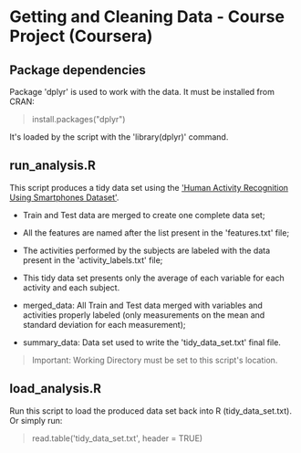 # Getting and Cleaning Data - Course Project (Coursera)

## Package dependencies
Package 'dplyr' is used to work with the data. It must be installed from CRAN:

> install.packages("dplyr")

It's loaded by the script with the 'library(dplyr)' command.

## run_analysis.R

This script produces a tidy data set using the ['Human Activity Recognition Using Smartphones Dataset'](http://archive.ics.uci.edu/ml/datasets/Human+Activity+Recognition+Using+Smartphones).

* Train and Test data are merged to create one complete data set;
* All the features are named after the list present in the 'features.txt' file;
* The activities performed by the subjects are labeled with the data present in the 'activity_labels.txt' file;
* This tidy data set presents only the average of each variable for each activity and each subject.

* merged_data: All Train and Test data merged with variables and activities properly labeled (only measurements on the mean and standard deviation for each measurement);
* summary_data: Data set used to write the 'tidy_data_set.txt' final file.

> Important: Working Directory must be set to this script's location.

## load_analysis.R

Run this script to load the produced data set back into R (tidy_data_set.txt).
Or simply run:

> read.table('tidy_data_set.txt', header = TRUE)
